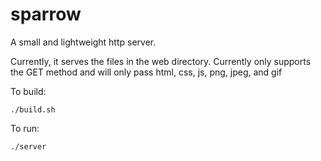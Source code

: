 # sparrow
A small and lightweight http server. 

Currently, it serves the files in the web directory.
Currently only supports the GET method and will only pass html, css, js, png, jpeg, and gif

To build:
```
./build.sh
```

To run:
```
./server
```
